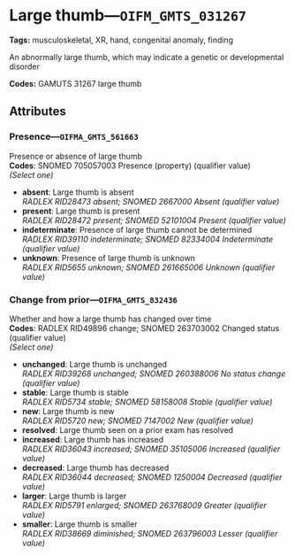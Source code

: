 # Large thumb—`OIFM_GMTS_031267`

**Tags:** musculoskeletal, XR, hand, congenital anomaly, finding

An abnormally large thumb, which may indicate a genetic or developmental disorder

**Codes:** GAMUTS 31267 large thumb

## Attributes

### Presence—`OIFMA_GMTS_561663`

Presence or absence of large thumb  
**Codes**: SNOMED 705057003 Presence (property) (qualifier value)  
*(Select one)*

- **absent**: Large thumb is absent  
_RADLEX RID28473 absent; SNOMED 2667000 Absent (qualifier value)_
- **present**: Large thumb is present  
_RADLEX RID28472 present; SNOMED 52101004 Present (qualifier value)_
- **indeterminate**: Presence of large thumb cannot be determined  
_RADLEX RID39110 indeterminate; SNOMED 82334004 Indeterminate (qualifier value)_
- **unknown**: Presence of large thumb is unknown  
_RADLEX RID5655 unknown; SNOMED 261665006 Unknown (qualifier value)_

### Change from prior—`OIFMA_GMTS_832436`

Whether and how a large thumb has changed over time  
**Codes**: RADLEX RID49896 change; SNOMED 263703002 Changed status (qualifier value)  
*(Select one)*

- **unchanged**: Large thumb is unchanged  
_RADLEX RID39268 unchanged; SNOMED 260388006 No status change (qualifier value)_
- **stable**: Large thumb is stable  
_RADLEX RID5734 stable; SNOMED 58158008 Stable (qualifier value)_
- **new**: Large thumb is new  
_RADLEX RID5720 new; SNOMED 7147002 New (qualifier value)_
- **resolved**: Large thumb seen on a prior exam has resolved  
- **increased**: Large thumb has increased  
_RADLEX RID36043 increased; SNOMED 35105006 Increased (qualifier value)_
- **decreased**: Large thumb has decreased  
_RADLEX RID36044 decreased; SNOMED 1250004 Decreased (qualifier value)_
- **larger**: Large thumb is larger  
_RADLEX RID5791 enlarged; SNOMED 263768009 Greater (qualifier value)_
- **smaller**: Large thumb is smaller  
_RADLEX RID38669 diminished; SNOMED 263796003 Lesser (qualifier value)_